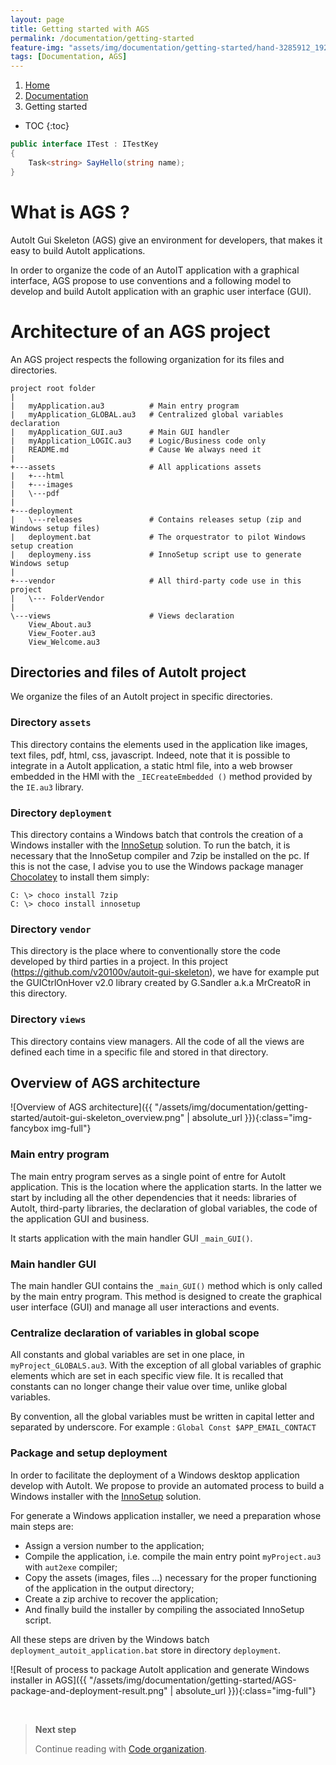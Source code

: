 ```yaml
---
layout: page
title: Getting started with AGS
permalink: /documentation/getting-started
feature-img: "assets/img/documentation/getting-started/hand-3285912_1920.jpg"
tags: [Documentation, AGS]
---
```



<!-- Breadcrumb navigation -->
<nav aria-label="breadcrumb">
  <ol class="breadcrumb">
    <li class="breadcrumb-item"><a href="../">Home</a></li>
    <li class="breadcrumb-item"><a href="../documentation">Documentation</a></li>
    <li class="breadcrumb-item active" aria-current="page">Getting started</li>
  </ol>
</nav>


<!-- To be placed at the beginning of the post, it is where the table of content will be generated -->
* TOC
{:toc}

```cs
public interface ITest : ITestKey
{
    Task<string> SayHello(string name);
}
```


# What is AGS ?

AutoIt Gui Skeleton (AGS) give an environment for developers, that makes it easy to build AutoIt applications. 

In order to organize the code of an AutoIT application with a graphical interface, AGS propose to use conventions and a following model to develop and build AutoIt application with an graphic user interface (GUI).


# Architecture of an AGS project

An AGS project respects the following organization for its files and directories.

```
project root folder
|
|   myApplication.au3          # Main entry program
|   myApplication_GLOBAL.au3   # Centralized global variables declaration
|   myApplication_GUI.au3      # Main GUI handler
|   myApplication_LOGIC.au3    # Logic/Business code only
|   README.md                  # Cause We always need it
|  
+---assets                     # All applications assets
|   +---html
|   +---images
|   \---pdf
|
+---deployment                
|   \---releases               # Contains releases setup (zip and Windows setup files)
|   deployment.bat             # The orquestrator to pilot Windows setup creation
|   deploymeny.iss             # InnoSetup script use to generate Windows setup
|
+---vendor                     # All third-party code use in this project
|   \--- FolderVendor
|              
\---views                      # Views declaration
    View_About.au3
    View_Footer.au3
    View_Welcome.au3
```

## Directories and files of AutoIt project 

We organize the files of an AutoIt project in specific directories.

### Directory `assets`

This directory contains the elements used in the application like images, text files, pdf, html, css, javascript. Indeed, note that it is possible to integrate in a AutoIt application, a static html file, into a web browser embedded in the HMI with the `_IECreateEmbedded ()` method provided by the `IE.au3` library.


### Directory `deployment`

This directory contains a Windows batch that controls the creation of a Windows installer with the [InnoSetup](http://www.jrsoftware.org/isinfo.php) solution. To run the batch, it is necessary that the InnoSetup compiler and 7zip be installed on the pc. If this is not the case, I advise you to use the Windows package manager [Chocolatey](https://chocolatey.org/) to install them simply:

```
C: \> choco install 7zip
C: \> choco install innosetup
```


### Directory `vendor`

This directory is the place where to conventionally store the code developed by third parties in a project. In this project (https://github.com/v20100v/autoit-gui-skeleton), we have for example put the GUICtrlOnHover v2.0 library created by G.Sandler a.k.a MrCreatoR in this directory.


### Directory `views`

This directory contains view managers. All the code of all the views are defined each time in a specific file and stored in that directory.



## Overview of AGS architecture

![Overview of AGS architecture]({{ "/assets/img/documentation/getting-started/autoit-gui-skeleton_overview.png" | absolute_url }}){:class="img-fancybox img-full"}


### Main entry program

The main entry program serves as a single point of entre for AutoIt application. This is the location where the application starts. In the latter we start by including all the other dependencies that it needs: libraries of AutoIt, third-party libraries, the declaration of global variables, the code of the application GUI and business. 

It starts application with the main handler GUI `_main_GUI()`.


### Main handler GUI

The main handler GUI contains the `_main_GUI()` method which is only called by the main entry program. This method is designed to create the graphical user interface (GUI) and manage all user interactions and events. 


### Centralize declaration of variables in global scope

All constants and global variables are set in one place, in `myProject_GLOBALS.au3`. With the exception of all global variables of graphic elements which are set in each specific view file. It is recalled that constants can no longer change their value over time, unlike global variables.

By convention, all the global variables must be written in capital letter and separated by underscore. For example : `Global Const $APP_EMAIL_CONTACT`


### Package and setup deployment

In order to facilitate the deployment of a Windows desktop application develop with AutoIt. We propose to provide an automated process to build a Windows installer with the [InnoSetup](http://www.jrsoftware.org/isinfo.php) solution.

For generate a Windows application installer, we need a preparation whose main steps are:

- Assign a version number to the application;
- Compile the application, i.e. compile the main entry point `myProject.au3` with `aut2exe` compiler;
- Copy the assets (images, files ...) necessary for the proper functioning of the application in the output directory;
- Create a zip archive to recover the application;
- And finally build the installer by compiling the associated InnoSetup script.

All these steps are driven by the Windows batch `deployment_autoit_application.bat` store in directory `deployment`.

![Result of process to package AutoIt application and generate Windows installer in AGS]({{ "/assets/img/documentation/getting-started/AGS-package-and-deployment-result.png" | absolute_url }}){:class="img-full"}

<br/>

> **Next step**
> 
> Continue reading with <a href="/autoit-gui-skeleton/documentation/code-organization">Code organization</a>.